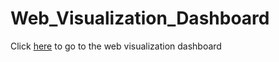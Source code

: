 # Web_Visualization_Dashboard
Click [here](https://ovinueza.github.io/Web_Visualization_Dashboard/) to go to the web visualization dashboard
